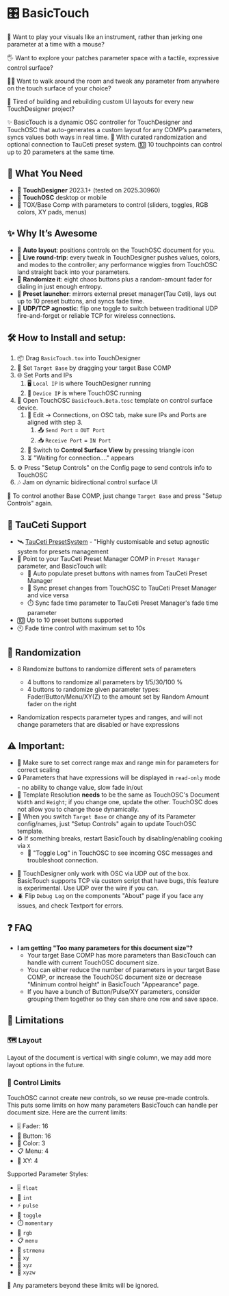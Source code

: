 # 🎛️ BasicTouch

🎹 Want to play your visuals like an instrument, rather than jerking one parameter at a time with a mouse?

🖐️ Want to explore your patches parameter space with a tactile, expressive control surface?

🚶‍♂️ Want to walk around the room and tweak any parameter from anywhere on the touch surface of your choice?

🧱 Tired of building and rebuilding custom UI layouts for every new TouchDesigner project?


✨ BasicTouch is a dynamic OSC controller for TouchDesigner and TouchOSC that auto-generates a custom layout for any COMP’s parameters, syncs values both ways in real time.
🎲 With curated randomization and optional connection to TauCeti preset system.
🔟 10 touchpoints can control up to 20 parameters at the same time.

## 🧰 What You Need
- 🧠 **TouchDesigner** 2023.1+ (tested on 2025.30960)
- 📱 **TouchOSC** desktop or mobile
- 🧩 TOX/Base Comp with parameters to control (sliders, toggles, RGB colors, XY pads, menus)

## ✨ Why It’s Awesome

- 🧭 **Auto layout**: positions controls on the TouchOSC document for you.
- 🔄 **Live round-trip**: every tweak in TouchDesigner pushes values, colors, and modes to the controller; any performance wiggles from TouchOSC land straight back into your parameters.
- 🎲 **Randomize it**: eight chaos buttons plus a random-amount fader for dialing in just enough entropy.
- 🚀 **Preset launcher**: mirrors external preset manager(Tau Ceti), lays out up to 10 preset buttons, and syncs fade time.
- 📡 **UDP/TCP agnostic**: flip one toggle to switch between traditional UDP fire-and-forget or reliable TCP for wireless connections.


## 🛠️ How to Install and setup:

1. 📦 Drag `BasicTouch.tox` into TouchDesigner
2. 🎯 Set `Target Base` by dragging your target Base COMP
3. 🌐 Set Ports and IPs
	1. 🖥️ `Local IP` is where TouchDesigner running
	2. 📱 `Device IP` is where TouchOSC running
4. 📲 Open TouchOSC `BasicTouch.Beta.tosc` template on control surface device.
	1. 🧭 Edit -> Connections, on OSC tab, make sure IPs and Ports are aligned with step 3. 
		1. 📤 `Send Port` = `OUT Port`
		2. 📥 `Receive Port` = `IN Port`
	2. 🔺 Switch to **Control Surface View** by pressing triangle icon 
	3. ⏳ "Waiting for connection...." appears
5. ⚙️ Press "Setup Controls" on the Config page to send controls info to TouchOSC
6. 🎶 Jam on dynamic bidirectional control surface UI

🔁 To control another Base COMP, just change `Target Base` and press "Setup Controls" again.

## 🚀 TauCeti Support
 * 🛰️ [TauCeti PresetSystem](https://github.com/PlusPlusOneGmbH/TD_TauCeti_Presetsystem) - "Highly customisable and setup agnostic system for presets management
* 🎯 Point to your TauCeti Preset Manager COMP in `Preset Manager` parameter, and BasicTouch will:
	* 🧾 Auto populate preset buttons with names from TauCeti Preset Manager
	* 🔁 Sync preset changes from TouchOSC to TauCeti Preset Manager and vice versa
	* ⏱️ Sync fade time parameter to TauCeti Preset Manager's fade time parameter
* 🔟 Up to 10 preset buttons supported
* 🕙 Fade time control with maximum set to 10s

## 🎲 Randomization
*  8 Randomize buttons to randomize different sets of parameters
	-  4 buttons to randomize all parameters by 1/5/30/100 %
	-  4 buttons to randomize given parameter types: Fader/Button/Menu/XY(Z) to the amount set by Random Amount fader on the right

*  Randomization respects parameter types and ranges, and will not change parameters that are disabled or have expressions

## ⚠️ Important:

- 🎯 Make sure to set correct range max and range min for parameters for correct scaling
- 🔒 Parameters that have expressions will be displayed in `read-only` mode - no ability to change value, slow fade in/out
- 📐 Template Resolution **needs** to be the same as TouchOSC's Document `Width` and `Height`; if you change one, update the other. TouchOSC does not allow you to change those dynamically.
- 🔁 When you switch `Target Base` or change any of its Parameter config/names, just "Setup Controls" again to update TouchOSC template.
- ♻️ If something breaks, restart BasicTouch by disabling/enabling cooking via `X`
	* 🪪 "Toggle Log" in TouchOSC to see incoming OSC messages and troubleshoot connection.
 * 📶 TouchDesigner only work with OSC via UDP out of the box. BasicTouch supports TCP via custom script that have bugs, this feature is experimental. Use UDP over the wire if you can.
 * 🪲 Flip `Debug Log` on the components "About" page if you face any issues, and check Textport for errors.

## ❓ FAQ

-  **I am getting "Too many parameters for this document size"?**
   -  Your target Base COMP has more parameters than BasicTouch can handle with current TouchOSC document size.
   -  You can either reduce the number of parameters in your target Base COMP, or increase the TouchOSC document size or decrease "Minimum control height" in BasicTouch "Appearance" page.
   -  If you have a bunch of Button/Pulse/XY parameters, consider grouping them together so they can share one row and save space. 


## 🚧 Limitations

### 🗺️ Layout
 Layout of the document is vertical with single column, we may add more layout options in the future.

### 📏 Control Limits
 TouchOSC cannot create new controls, so we reuse pre-made controls. This puts some limits on how many parameters BasicTouch can handle per document size.
Here are the current limits:
 
 * 🎚️ Fader: 16
 * 🔘 Button: 16
 * 🌈 Color: 3
 * 📋 Menu: 4
 * 🧭 XY: 4

 Supported Parameter Styles:

- 🎚️ `float`
- 🔢 `int`
- ⚡ `pulse`
- 🔁 `toggle`
- ⏱️ `momentary`
- 🌈 `rgb`
- 📋 `menu`
- 🧾 `strmenu`
- 🧭 `xy`
- 🧮 `xyz`
- 🧊 `xyzw`

🚫 Any parameters beyond these limits will be ignored.
